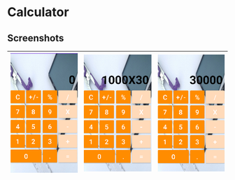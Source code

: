 # Calculator
## **Screenshots**
| ![Application Screenshot](calculatorimg/img1.png) | ![Application Screenshot](calculatorimg/img2.png) | ![Application Screenshot](calculatorimg/img3.png) |
|---------------------------------------------------|---------------------------------------------------|---------------------------------------------------|

